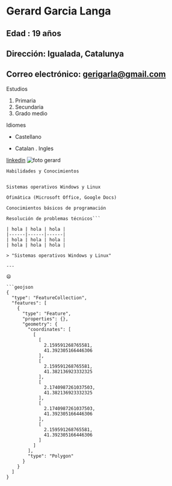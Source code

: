 # Gerard Garcia Langa
## Edad : 19 años 
## Dirección: Igualada, Catalunya
## Correo electrónico: gerigarla@gmail.com

Estudios
1. Primaria
2. Secundaria
3. Grado medio
   
Idiomes
* Castellano 
+ Catalan
. Ingles

[linkedin](https://www.linkedin.com/feed/)
![foto gerard](https://media.licdn.com/dms/image/v2/D4E03AQEDCu9p7yWFhQ/profile-displayphoto-shrink_200_200/profile-displayphoto-shrink_200_200/0/1698254646812?e=2147483647&v=beta&t=I30QQ8FdVhZGXWJW5UXTU2Ro8kyqOFyKZas0s7k2cz8)

`Habilidades y Conocimientos`

```Manejo básico de hardware y software

Sistemas operativos Windows y Linux

Ofimática (Microsoft Office, Google Docs)

Conocimientos básicos de programación

Resolución de problemas técnicos```

| hola | hola | hola |
|------|------|------|
| hola | hola | hola |
| hola | hola | hola |

> "Sistemas operativos Windows y Linux"

---

😄

```geojson
{
  "type": "FeatureCollection",
  "features": [
    {
      "type": "Feature",
      "properties": {},
      "geometry": {
        "coordinates": [
          [
            [
              2.159591268765581,
              41.392305166446306
            ],
            [
              2.159591268765581,
              41.382136923332325
            ],
            [
              2.1740987261037503,
              41.382136923332325
            ],
            [
              2.1740987261037503,
              41.392305166446306
            ],
            [
              2.159591268765581,
              41.392305166446306
            ]
          ]
        ],
        "type": "Polygon"
      }
    }
  ]
}
```



